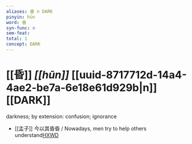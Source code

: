 ```yaml
---
aliases: 昏 n DARK
pinyin: hūn
word: 昏
syn-func: n
sem-feat: 
total: 1
concept: DARK 
---
```

# [[昏]] *[[hūn]]*  [[uuid-8717712d-14a4-4ae2-be7a-6e18e61d929b|n]] [[DARK]]
darkness; by extension: confusion; ignorance
 - [[孟子]] 今以其昏昏 / Nowadays, men try to help others understand[HXWD](https://hxwd.org/textview.html?location=KR1h0001_tls_014-23a.5)